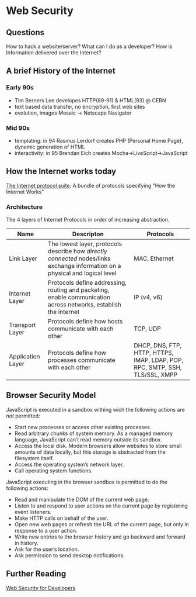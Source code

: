 # Web Security

## Questions

How to hack a website/server?
What can I do as a developer?
How is Information delivered over the Internet?

## A brief History of the Internet

### Early 90s
- Tim Berners Lee developes HTTP(89-91) & HTML(93) @ CERN
- text based data transfer, no encryption, first web sites
- evolution, images Mosaic -> Netscape Navigator

### Mid 90s
- templating: in 94 Rasmus Lerdorf creates PHP (Personal Home Page), dynamic generation of HTML
- interactivity: in 95 Brendan Eich creates Mocha->LiveScript->JavaScript


## How the Internet works today

[The Internet protocol suite](https://en.wikipedia.org/wiki/Internet_protocol_suite): A bundle of protocols specifying "How the Internet Works"

### Architecture

The 4 layers of Internet Protocols in order of increasing abstraction.

| Name | Descripton | Protocols |
| --- | --- | --- |
| Link Layer | The lowest layer, protocols describe how *directly connected* nodes/links exchange information on a physical and logical level | MAC, Ethernet |
| Internet Layer | Protocols define addressing, routing and packeting, enable communication across networks, establish the internet | IP (v4, v6) |
| Transport Layer | Protocols define how hosts communicate with each other | TCP, UDP |
| Application Layer | Protocols define how processes communicate with each other | DHCP, DNS, FTP, HTTP, HTTPS, IMAP, LDAP, POP, RPC, SMTP, SSH, TLS/SSL, XMPP |


## Browser Security Model

JavaScript is executed in a sandbox withing wich the following actions are *not* permitted:
- Start new processes or access other existing processes. 
- Read arbitrary chunks of system memory. As a managed memory language, JavaScript can’t read memory outside its sandbox.
- Access the local disk. Modern browsers allow websites to store small amounts of data locally, but this storage is abstracted from the filesystem itself. 
- Access the operating system’s network layer. 
- Call operating system functions.

JavaScript executing in the browser sandbox is permitted to do the following actions:
- Read and manipulate the DOM of the current web page. 
- Listen to and respond to user actions on the current page by registering event listeners.
- Make HTTP calls on behalf of the user.
- Open new web pages or refresh the URL of the current page, but only in response to a user action. 
- Write new entries to the browser history and go backward and forward in history.
- Ask for the user’s location.
- Ask permission to send desktop notifications.

## Further Reading
[Web Security for Developers](https://nostarch.com/websecurity)
